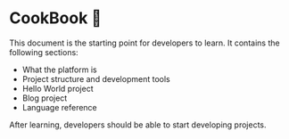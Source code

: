# CookBook 🦘

This document is the starting point for developers to learn. It contains the following sections:

- What the platform is
- Project structure and development tools
- Hello World project
- Blog project
- Language reference

After learning, developers should be able to start developing projects.
